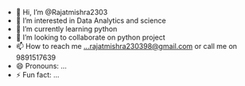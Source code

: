 - 👋 Hi, I’m @Rajatmishra2303
- 👀 I’m interested in Data Analytics and science
- 🌱 I’m currently learning python
- 💞️ I’m looking to collaborate on python project
- 📫 How to reach me ...rajatmishra230398@gmail.com or call me on 9891517639
- 😄 Pronouns: ...
- ⚡ Fun fact: ...

<!---
Rajatmishra2303/Rajatmishra2303 is a ✨ special ✨ repository because its `README.md` (this file) appears on your GitHub profile.
You can click the Preview link to take a look at your changes.
--->
